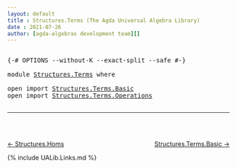 ```yaml
---
layout: default
title : Structures.Terms (The Agda Universal Algebra Library)
date : 2021-07-26
author: [agda-algebras development team][]
---
```


<pre class="Agda">

<a id="163" class="Symbol">{-#</a> <a id="167" class="Keyword">OPTIONS</a> <a id="175" class="Pragma">--without-K</a> <a id="187" class="Pragma">--exact-split</a> <a id="201" class="Pragma">--safe</a> <a id="208" class="Symbol">#-}</a>

<a id="213" class="Keyword">module</a> <a id="220" href="Structures.Terms.html" class="Module">Structures.Terms</a> <a id="237" class="Keyword">where</a>

<a id="244" class="Keyword">open</a> <a id="249" class="Keyword">import</a> <a id="256" href="Structures.Terms.Basic.html" class="Module">Structures.Terms.Basic</a>
<a id="279" class="Keyword">open</a> <a id="284" class="Keyword">import</a> <a id="291" href="Structures.Terms.Operations.html" class="Module">Structures.Terms.Operations</a>

</pre>


--------------------------------

<br>
<br>

[← Structures.Homs](Structures.Isos.html)
<span style="float:right;">[Structures.Terms.Basic →](Structures.Terms.Basic.html)</span>

{% include UALib.Links.md %}

[agda-algebras development team]: https://github.com/ualib/agda-algebras#the-agda-algebras-development-team


